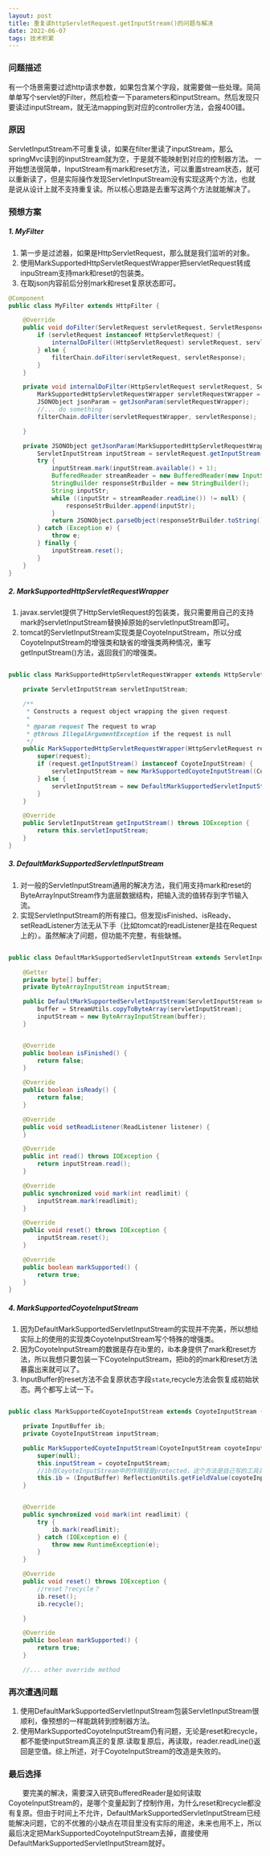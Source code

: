 ```yaml
---
layout: post
title: 重复读httpServletRequest.getInputStream()的问题与解决
date: 2022-06-07
tags: 技术积累
---
```


### 问题描述
有一个场景需要过滤http请求参数，如果包含某个字段，就需要做一些处理。简简单单写个servlet的Filter，然后检查一下parameters和inputStream。然后发现只要读过inputStream，就无法mapping到对应的controller方法，会报400错。

### 原因
ServletInputStream不可重复读，如果在filter里读了inputStream，那么springMvc读到的inputStream就为空，于是就不能映射到对应的控制器方法。
一开始想法很简单，InputStream有mark和reset方法，可以重置stream状态，就可以重新读了，但是实际操作发现ServletInputStream没有实现这两个方法，也就是说从设计上就不支持重复读。所以核心思路是去重写这两个方法就能解决了。

### 预想方案
##### 1. MyFilter
1. 第一步是过滤器，如果是HttpServletRequest，那么就是我们监听的对象。
2. 使用MarkSupportedHttpServletRequestWrapper把servletRequest转成inpuStream支持mark和reset的包装类。
3. 在取json内容前后分别mark和reset复原状态即可。
```java
@Component
public class MyFilter extends HttpFilter {

    @Override
    public void doFilter(ServletRequest servletRequest, ServletResponse servletResponse, FilterChain filterChain) throws IOException, ServletException {
        if (servletRequest instanceof HttpServletRequest) {
            internalDoFilter((HttpServletRequest) servletRequest, servletResponse, filterChain);
        } else {
            filterChain.doFilter(servletRequest, servletResponse);
        }
    }

    private void internalDoFilter(HttpServletRequest servletRequest, ServletResponse servletResponse, FilterChain filterChain) throws IOException, ServletException {
        MarkSupportedHttpServletRequestWrapper servletRequestWrapper = new MarkSupportedHttpServletRequestWrapper(servletRequest);
        JSONObject jsonParam = getJsonParam(servletRequestWrapper);
        //... do something
        filterChain.doFilter(servletRequestWrapper, servletResponse);

    }

    private JSONObject getJsonParam(MarkSupportedHttpServletRequestWrapper servletRequest) throws IOException {
        ServletInputStream inputStream = servletRequest.getInputStream();
        try {
            inputStream.mark(inputStream.available() + 1);
            BufferedReader streamReader = new BufferedReader(new InputStreamReader(inputStream, "UTF-8"));
            StringBuilder responseStrBuilder = new StringBuilder();
            String inputStr;
            while ((inputStr = streamReader.readLine()) != null) {
                responseStrBuilder.append(inputStr);
            }
            return JSONObject.parseObject(responseStrBuilder.toString());
        } catch (Exception e) {
            throw e;
        } finally {
            inputStream.reset();
        }
    }
}
```

##### 2. MarkSupportedHttpServletRequestWrapper
1. javax.servlet提供了HttpServletRequest的包装类，我只需要用自己的支持mark的servletInputStream替换掉原始的servletInputStream即可。
2. tomcat的ServletInputStream实现类是CoyoteInputStream，所以分成CoyoteInputStream的增强类和缺省的增强类两种情况，重写getInputStream()方法，返回我们的增强类。

```java

public class MarkSupportedHttpServletRequestWrapper extends HttpServletRequestWrapper {

    private ServletInputStream servletInputStream;

    /**
     * Constructs a request object wrapping the given request.
     *
     * @param request The request to wrap
     * @throws IllegalArgumentException if the request is null
     */
    public MarkSupportedHttpServletRequestWrapper(HttpServletRequest request) throws IOException {
        super(request);
        if (request.getInputStream() instanceof CoyoteInputStream) {
            servletInputStream = new MarkSupportedCoyoteInputStream((CoyoteInputStream) request.getInputStream());
        } else {
            servletInputStream = new DefaultMarkSupportedServletInputStream(request.getInputStream());
        }
    }

    @Override
    public ServletInputStream getInputStream() throws IOException {
        return this.servletInputStream;
    }
}

```

##### 3. DefaultMarkSupportedServletInputStream
1. 对一般的ServletInputStream通用的解决方法，我们用支持mark和reset的ByteArrayInputStream作为底层数据结构，把输入流的值转存到字节输入流。
2. 实现ServletInputStream的所有接口。但发现isFinished、isReady、setReadListener方法无从下手（比如tomcat的readListener是挂在Request上的）。虽然解决了问题，但功能不完整，有些缺憾。


```java

public class DefaultMarkSupportedServletInputStream extends ServletInputStream {

    @Getter
    private byte[] buffer;
    private ByteArrayInputStream inputStream;

    public DefaultMarkSupportedServletInputStream(ServletInputStream servletInputStream) throws IOException {
        buffer = StreamUtils.copyToByteArray(servletInputStream);
        inputStream = new ByteArrayInputStream(buffer);
    }


    @Override
    public boolean isFinished() {
        return false;
    }

    @Override
    public boolean isReady() {
        return false;
    }

    @Override
    public void setReadListener(ReadListener listener) {
    }

    @Override
    public int read() throws IOException {
        return inputStream.read();
    }

    @Override
    public synchronized void mark(int readlimit) {
        inputStream.mark(readlimit);
    }

    @Override
    public void reset() throws IOException {
        inputStream.reset();
    }

    @Override
    public boolean markSupported() {
        return true;
    }
}
```

##### 4. MarkSupportedCoyoteInputStream
1. 因为DefaultMarkSupportedServletInputStream的实现并不完美，所以想给实际上的使用的实现类CoyoteInputStream写个特殊的增强类。
2. 因为CoyoteInputStream的数据是存在ib里的，ib本身提供了mark和reset方法，所以我想只要包装一下CoyoteInputStream，把ib的的mark和reset方法暴露出来就可以了。
3. InputBuffer的reset方法不会复原状态字段`state`,recycle方法会恢复成初始状态。两个都写上试一下。

```java

public class MarkSupportedCoyoteInputStream extends CoyoteInputStream {

    private InputBuffer ib;
    private CoyoteInputStream inputStream;

    public MarkSupportedCoyoteInputStream(CoyoteInputStream coyoteInputStream) {
        super(null);
        this.inputStream = coyoteInputStream;
        //ib在CoyoteInputStream中的作用域是protected，这个方法是自己写的工具类，通过反射取到protected作用域的变量值。
        this.ib = (InputBuffer) ReflectionUtils.getFieldValue(coyoteInputStream, "ib");
    }


    @Override
    public synchronized void mark(int readlimit) {
        try {
            ib.mark(readlimit);
        } catch (IOException e) {
            throw new RuntimeException(e);
        }
    }

    @Override
    public void reset() throws IOException {
        //reset？recycle？
        ib.reset();
        ib.recycle();

    }

    @Override
    public boolean markSupported() {
        return true;
    }

    //... other override method

```


### 再次遭遇问题
1. 使用DefaultMarkSupportedServletInputStream包装ServletInputStream很顺利，像预想的一样能跳转到控制器方法。
2. 使用MarkSupportedCoyoteInputStream仍有问题，无论是reset和recycle，都不能使inputStream真正的复原.读取复原后，再读取，reader.readLine()返回是空值。综上所述，对于CoyoteInputStream的改造是失败的。


### 最后选择
　　要完美的解决，需要深入研究BufferedReader是如何读取CoyoteInputStream的，是哪个变量起到了控制作用，为什么reset和recycle都没有复原。但由于时间上不允许，DefaultMarkSupportedServletInputStream已经能解决问题，它的不优雅的小缺点在项目里没有实际的用途，未来也用不上，所以最后决定把MarkSupportedCoyoteInputStream去掉，直接使用DefaultMarkSupportedServletInputStream就好。


